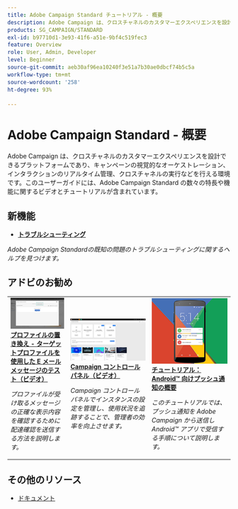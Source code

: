 ```yaml
---
title: Adobe Campaign Standard チュートリアル - 概要
description: Adobe Campaign は、クロスチャネルのカスタマーエクスペリエンスを設計できるプラットフォームであり、キャンペーンの視覚的なオーケストレーション、インタラクションのリアルタイム管理、クロスチャネルの実行などを行える環境です。このユーザーガイドには、Adobe Campaign Standard の数々の特長や機能に関するビデオとチュートリアルが含まれています。
products: SG_CAMPAIGN/STANDARD
exl-id: b97710d1-3e93-41f6-a51e-9bf4c519fec3
feature: Overview
role: User, Admin, Developer
level: Beginner
source-git-commit: aeb30af96ea10240f3e51a7b30ae0dbcf74b5c5a
workflow-type: tm+mt
source-wordcount: '258'
ht-degree: 93%

---
```


# Adobe Campaign Standard - 概要

Adobe Campaign は、クロスチャネルのカスタマーエクスペリエンスを設計できるプラットフォームであり、キャンペーンの視覚的なオーケストレーション、インタラクションのリアルタイム管理、クロスチャネルの実行などを行える環境です。このユーザーガイドには、Adobe Campaign Standard の数々の特長や機能に関するビデオとチュートリアルが含まれています。

## 新機能

* **[トラブルシューティング](https://experienceleague.adobe.com/docs/campaign-standard-learn/troubleshooting/overview.html?lang=en)**

*Adobe Campaign Standardの既知の問題のトラブルシューティングに関するヘルプを見つけます。*

## アドビのお勧め

<table>
<tr>
  <td>
    <a href="./communication-channels/email/profile-substitution.md"> 
      <img alt="プロファイルの置き換え - ターゲットプロファイルを使用した E メールメッセージのテスト（ビデオ）" src="./assets/substitution_tab.png"/>
    </a>
    <div>
      <a href="./communication-channels/email/profile-substitution.md">
    <strong>プロファイルの置き換え - ターゲットプロファイルを使用した E メールメッセージのテスト（ビデオ）</strong>
    </a>
    </div>
    <p>
    <em>プロファイルが受け取るメッセージの正確な表示内容を確認するために配達確認を送信する方法を説明します。</em>
    <p>
  </td>
   <td>
    <a href="https://experienceleague.adobe.com/docs/campaign-standard-learn/control-panel/control-panel-overview.html?lang=ja">
      <img alt="コントロールパネル（ビデオ）" src="./assets/control-panel.png" />
    </a>
    <div>
    <a href="https://experienceleague.adobe.com/docs/campaign-standard-learn/control-panel/control-panel-overview.html?lang=en">
    <strong>Campaign コントロールパネル（ビデオ）</strong>
    </a>
    </div>
    <p>
    <em> Campaign コントロールパネルでインスタンスの設定を管理し、使用状況を追跡することで、管理者の効率を向上させます。</em>
    <p>
  </td>
  <td>
    <a href="https://experienceleague.adobe.com/docs/campaign-standard-learn/getting-started-with-push-notifications-android/introduction.html?lang=en">
      <img alt="チュートリアル：Android 向けプッシュ通知の概要" src="./assets/push-for-android.png" />
    </a>
    <div>
      <a href="https://experienceleague.adobe.com/docs/campaign-standard-learn/getting-started-with-push-notifications-android/introduction.html?lang=en">
    <strong>チュートリアル：Android™ 向けプッシュ通知の概要</strong>
    </a>
    </div>
    <p>
    <em>このチュートリアルでは、プッシュ通知を Adobe Campaign から送信し Android™ アプリで受信する手順について説明します。</em>
    <p>
  </td>
</tr>
</table>

## その他のリソース

* [ドキュメント](https://experienceleague.adobe.com/docs/campaign-standard/using/campaign-standard-home.html?lang=ja)
